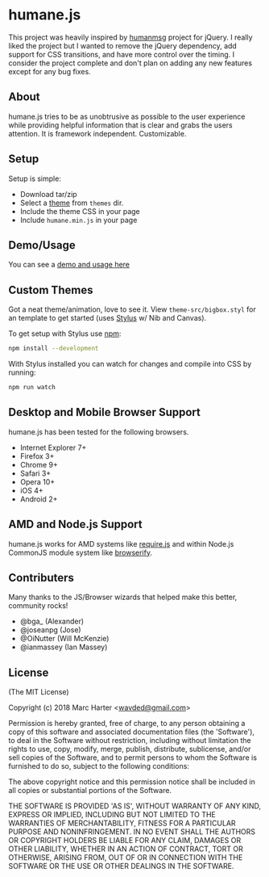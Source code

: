 # humane.js
This project was heavily inspired by [humanmsg](http://code.google.com/p/humanmsg/) project for jQuery.  I really
liked the project but I wanted to remove the jQuery dependency, add support for CSS transitions, and have more 
control over the timing.  I consider the project complete and don't plan on adding any new features except for any bug fixes.

## About
humane.js tries to be as unobtrusive as possible to the user experience while providing helpful information that is
clear and grabs the users attention.  It is framework independent.  Customizable.

## Setup
Setup is simple:

  - Download tar/zip
  - Select a [theme](https://github.com/wavded/humane-js/wiki/Themes) from `themes` dir.
  - Include the theme CSS in your page
  - Include `humane.min.js` in your page

## Demo/Usage

You can see a [demo and usage here](http://wavded.github.io/humane-js/)

## Custom Themes

Got a neat theme/animation, love to see it.  View `theme-src/bigbox.styl` for an template to get started (uses [Stylus](http://learnboost.github.com/stylus/) w/ Nib and Canvas).

To get setup with Stylus use [npm](http://npmjs.org):

```sh
npm install --development
```

With Stylus installed you can watch for changes and compile into CSS by running:

```sh
npm run watch
```

## Desktop and Mobile Browser Support

humane.js has been tested for the following browsers.

  - Internet Explorer 7+
  - Firefox 3+
  - Chrome 9+
  - Safari 3+
  - Opera 10+
  - iOS 4+
  - Android 2+

## AMD and Node.js Support

humane.js works for AMD systems like [require.js](http://requirejs.org/) and within Node.js CommonJS module system like [browserify](https://github.com/substack/node-browserify).

## Contributers

Many thanks to the JS/Browser wizards that helped make this better, community rocks!

- @bga_ (Alexander)
- @joseanpg (Jose)
- @OiNutter (Will McKenzie)
- @ianmassey (Ian Massey)

## License

(The MIT License)

Copyright (c) 2018 Marc Harter &lt;wavded@gmail.com&gt;

Permission is hereby granted, free of charge, to any person obtaining
a copy of this software and associated documentation files (the
'Software'), to deal in the Software without restriction, including
without limitation the rights to use, copy, modify, merge, publish, distribute, sublicense, and/or sell copies of the Software, and to
permit persons to whom the Software is furnished to do so, subject to
the following conditions:

The above copyright notice and this permission notice shall be
included in all copies or substantial portions of the Software.

THE SOFTWARE IS PROVIDED 'AS IS', WITHOUT WARRANTY OF ANY KIND,
EXPRESS OR IMPLIED, INCLUDING BUT NOT LIMITED TO THE WARRANTIES OF
MERCHANTABILITY, FITNESS FOR A PARTICULAR PURPOSE AND NONINFRINGEMENT.
IN NO EVENT SHALL THE AUTHORS OR COPYRIGHT HOLDERS BE LIABLE FOR ANY
CLAIM, DAMAGES OR OTHER LIABILITY, WHETHER IN AN ACTION OF CONTRACT,
TORT OR OTHERWISE, ARISING FROM, OUT OF OR IN CONNECTION WITH THE
SOFTWARE OR THE USE OR OTHER DEALINGS IN THE SOFTWARE.
